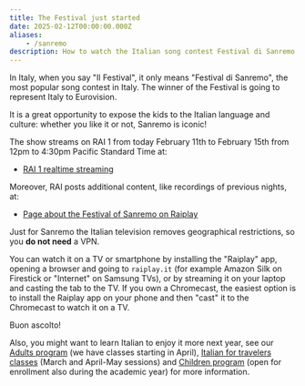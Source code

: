 ```yaml
---
title: The Festival just started
date: 2025-02-12T00:00:00.000Z
aliases:
    - /sanremo
description: How to watch the Italian song contest Festival di Sanremo for free
---
```


In Italy, when you say "Il Festival", it only means "Festival di Sanremo", the most popular song contest in Italy. The winner of the Festival is going to represent Italy to Eurovision.

It is a great opportunity to expose the kids to the Italian language and culture: whether you like it or not, Sanremo is iconic!

The show streams on RAI 1 from today February 11th to February 15th from 12pm to 4:30pm Pacific Standard Time at:

* [RAI 1 realtime streaming](https://www.raiplay.it/dirette/rai1)

Moreover, RAI posts additional content, like recordings of previous nights, at:

* [Page about the Festival of Sanremo on Raiplay](https://www.rai.it/programmi/sanremo/)

Just for Sanremo the Italian television removes geographical restrictions, so you **do not need** a VPN.

You can watch it on a TV or smartphone by installing the "Raiplay" app, opening a browser and going to `raiplay.it` (for example Amazon Silk on Firestick or "Internet" on Samsung TVs), or by streaming it on your laptop and casting the tab to the TV.
If you own a Chromecast, the easiest option is to install the Raiplay app on your phone and then "cast" it to the Chromecast to watch it on a TV.

Buon ascolto!

Also, you might want to learn Italian to enjoy it more next year, see our [Adults program](/adults) (we have classes starting in April), [Italian for travelers classes](/travelers) (March and April-May sessions) and [Children program](/classes) (open for enrollment also during the academic year) for more information.
